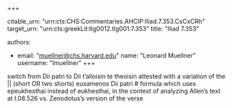 +++


citable_urn: "urn:cts:CHS:Commentaries.AHCIP:Iliad.7.353.CsCxCRh"
target_urn: "urn:cts:greekLit:tlg0012.tlg001:7.353"
title: "Iliad 7.353"

authors:
- email: "muellner@chs.harvard.edu"
  name: "Leonard Muellner"
  username: "lmuellner"
+++

<p>switch from Dii patri to Dii t’alloisin te theoisin attested with a variation of the || (short OR two shorts) euxamenos Dii patri # formula which uses epeukhesthai instead of eukhesthai, in the context of analyzing Allen’s text at I.08.526 vs. Zenodotus’s version of the verse</p>